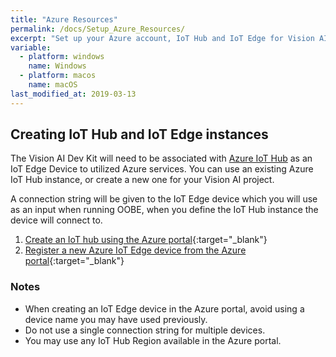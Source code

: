 ```yaml
---
title: "Azure Resources"
permalink: /docs/Setup_Azure_Resources/
excerpt: "Set up your Azure account, IoT Hub and IoT Edge for Vision AI Dev Kit"
variable:
  - platform: windows
    name: Windows
  - platform: macos
    name: macOS
last_modified_at: 2019-03-13
---
```


## Creating IoT Hub and IoT Edge instances

The Vision AI Dev Kit will need to be associated with [Azure IoT Hub](https://azure.microsoft.com/en-us/services/iot-hub/) as an IoT Edge Device to utilized Azure services. You can use an existing Azure IoT Hub instance, or create a new one for your Vision AI project.

A connection string will be given to the IoT Edge device which you will use as an input when running OOBE, when you define the IoT Hub instance the device will connect to.

1. [Create an IoT hub using the Azure portal](https://docs.microsoft.com/en-us/azure/iot-hub/iot-hub-create-through-portal){:target="_blank"}
2. [Register a new Azure IoT Edge device from the Azure portal](https://docs.microsoft.com/en-us/azure/iot-edge/how-to-register-device-portal){:target="_blank"}

### Notes

- When creating an IoT Edge device in the Azure portal, avoid using a device name you may have used previously.
- Do not use a single connection string for multiple devices.
- You may use any IoT Hub Region available in the Azure portal.
